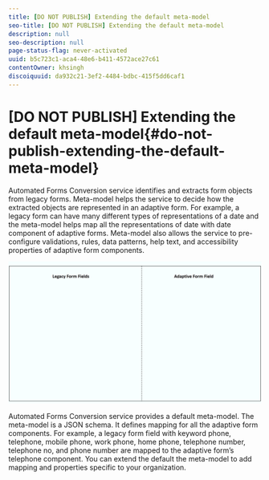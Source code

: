 ```yaml
---
title: [DO NOT PUBLISH] Extending the default meta-model
seo-title: [DO NOT PUBLISH] Extending the default meta-model
description: null
seo-description: null
page-status-flag: never-activated
uuid: b5c723c1-aca4-48e6-b411-4572ace27c61
contentOwner: khsingh
discoiquuid: da932c21-3ef2-4484-bdbc-415f5dd6caf1
---
```


# [DO NOT PUBLISH] Extending the default meta-model{#do-not-publish-extending-the-default-meta-model}

Automated Forms Conversion service identifies and extracts form objects from legacy forms. Meta-model helps the service to decide how the extracted objects are represented in an adaptive form. For example, a legacy form can have many different types of representations of a date and the meta-model helps map all the representations of date with date component of adaptive forms. Meta-model also allows the service to pre-configure validations, rules, data patterns, help text, and accessibility properties of adaptive form components.

![](assets/meta-model.gif)

Automated Forms Conversion service provides a default meta-model. The meta-model is a JSON schema. It defines mapping for all the adaptive form components. For example, a legacy form field with keyword phone, telephone, mobile phone, work phone, home phone, telephone number, telephone no, and phone number are mapped to the adaptive form’s telephone component. You can extend the default the meta-model to add mapping and properties specific to your organization.
